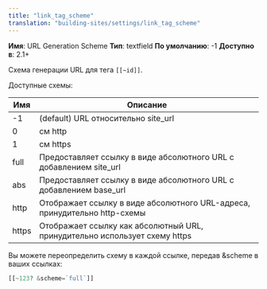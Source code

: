 ```yaml
---
title: "link_tag_scheme"
translation: "building-sites/settings/link_tag_scheme"
---
```


**Имя**: URL Generation Scheme
**Тип**: textfield
**По умолчанию**: -1
**Доступно в**: 2.1+

Схема генерации URL для тега `[[~id]]`.

Доступные схемы:

| Имя   | Описание                                                                   |
| ----- | -------------------------------------------------------------------------- |
| -1    | (default) URL относительно site\_url                                       |
| 0     | см http                                                                    |
| 1     | см https                                                                   |
| full  | Предоставляет ссылку в виде абсолютного URL с добавлением site\_url        |
| abs   | Предоставляет ссылку в виде абсолютного URL с добавлением base\_url        |
| http  | Отображает ссылку в виде абсолютного URL-адреса, принудительно http-схемы  |
| https | Отображает ссылку как абсолютный URL, принудительно использует схему https |

Вы можете переопределить схему в каждой ссылке, передав &scheme в ваших ссылках:

``` php
[[~123? &scheme=`full`]]
```
